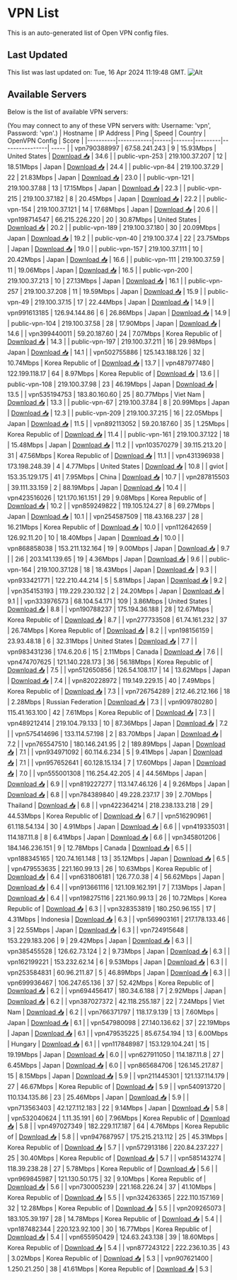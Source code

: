 # VPN List

This is an auto-generated list of Open VPN config files.

## Last Updated

This list was last updated on: Tue, 16 Apr 2024 11:19:48 GMT.
![Alt](https://repobeats.axiom.co/api/embed/186b98318ef1479477931607c1ad7d823f12451f.svg "Repobeats analytics image")

## Available Servers

Below is the list of available VPN servers:

(You may connect to any of these VPN servers with: Username: 'vpn', Password: 'vpn'.)
| Hostname | IP Address | Ping | Speed | Country | OpenVPN Config | Score |
|----------|------------|------|-------|---------|----------------| ----- |
| vpn790388997 | 67.58.241.243 | 9 | 15.93Mbps | United States | [Download 📥](./configs/server_0_US.ovpn) | 34.6 |
| public-vpn-253 | 219.100.37.207 | 12 | 18.51Mbps | Japan | [Download 📥](./configs/server_1_JP.ovpn) | 24.4 |
| public-vpn-84 | 219.100.37.29 | 22 | 21.83Mbps | Japan | [Download 📥](./configs/server_2_JP.ovpn) | 23.0 |
| public-vpn-121 | 219.100.37.88 | 13 | 17.15Mbps | Japan | [Download 📥](./configs/server_3_JP.ovpn) | 22.3 |
| public-vpn-215 | 219.100.37.182 | 8 | 20.45Mbps | Japan | [Download 📥](./configs/server_4_JP.ovpn) | 22.2 |
| public-vpn-154 | 219.100.37.121 | 14 | 17.68Mbps | Japan | [Download 📥](./configs/server_5_JP.ovpn) | 20.6 |
| vpn198714547 | 66.215.226.220 | 20 | 30.87Mbps | United States | [Download 📥](./configs/server_6_US.ovpn) | 20.2 |
| public-vpn-189 | 219.100.37.180 | 30 | 20.09Mbps | Japan | [Download 📥](./configs/server_7_JP.ovpn) | 19.2 |
| public-vpn-40 | 219.100.37.4 | 22 | 23.75Mbps | Japan | [Download 📥](./configs/server_8_JP.ovpn) | 19.0 |
| public-vpn-157 | 219.100.37.111 | 10 | 20.42Mbps | Japan | [Download 📥](./configs/server_9_JP.ovpn) | 16.6 |
| public-vpn-111 | 219.100.37.59 | 11 | 19.06Mbps | Japan | [Download 📥](./configs/server_10_JP.ovpn) | 16.5 |
| public-vpn-200 | 219.100.37.213 | 10 | 27.13Mbps | Japan | [Download 📥](./configs/server_11_JP.ovpn) | 16.1 |
| public-vpn-257 | 219.100.37.208 | 11 | 19.59Mbps | Japan | [Download 📥](./configs/server_12_JP.ovpn) | 15.9 |
| public-vpn-49 | 219.100.37.15 | 17 | 22.44Mbps | Japan | [Download 📥](./configs/server_13_JP.ovpn) | 14.9 |
| vpn991613185 | 126.94.144.86 | 6 | 26.86Mbps | Japan | [Download 📥](./configs/server_14_JP.ovpn) | 14.9 |
| public-vpn-104 | 219.100.37.58 | 28 | 17.90Mbps | Japan | [Download 📥](./configs/server_15_JP.ovpn) | 14.6 |
| vpn399440011 | 59.20.187.60 | 24 | 7.07Mbps | Korea Republic of | [Download 📥](./configs/server_16_KR.ovpn) | 14.3 |
| public-vpn-197 | 219.100.37.211 | 16 | 29.98Mbps | Japan | [Download 📥](./configs/server_17_JP.ovpn) | 14.1 |
| vpn502755886 | 125.143.188.126 | 32 | 10.74Mbps | Korea Republic of | [Download 📥](./configs/server_18_KR.ovpn) | 13.7 |
| vpn487977480 | 122.199.118.17 | 64 | 8.97Mbps | Korea Republic of | [Download 📥](./configs/server_19_KR.ovpn) | 13.6 |
| public-vpn-108 | 219.100.37.98 | 23 | 46.19Mbps | Japan | [Download 📥](./configs/server_20_JP.ovpn) | 13.5 |
| vpn535194753 | 183.80.160.60 | 25 | 80.77Mbps | Viet Nam | [Download 📥](./configs/server_21_VN.ovpn) | 13.3 |
| public-vpn-67 | 219.100.37.84 | 8 | 20.99Mbps | Japan | [Download 📥](./configs/server_22_JP.ovpn) | 12.3 |
| public-vpn-209 | 219.100.37.215 | 16 | 22.05Mbps | Japan | [Download 📥](./configs/server_23_JP.ovpn) | 11.5 |
| vpn892113052 | 59.20.187.60 | 35 | 1.25Mbps | Korea Republic of | [Download 📥](./configs/server_24_KR.ovpn) | 11.4 |
| public-vpn-161 | 219.100.37.122 | 18 | 15.48Mbps | Japan | [Download 📥](./configs/server_25_JP.ovpn) | 11.2 |
| vpn103570279 | 39.115.213.20 | 31 | 47.56Mbps | Korea Republic of | [Download 📥](./configs/server_26_KR.ovpn) | 11.1 |
| vpn431396938 | 173.198.248.39 | 4 | 4.77Mbps | United States | [Download 📥](./configs/server_27_US.ovpn) | 10.8 |
| gviot | 153.35.129.175 | 41 | 7.95Mbps | China | [Download 📥](./configs/server_28_CN.ovpn) | 10.7 |
| vpn287815503 | 39.111.33.159 | 2 | 88.19Mbps | Japan | [Download 📥](./configs/server_29_JP.ovpn) | 10.4 |
| vpn423516026 | 121.170.161.151 | 29 | 9.08Mbps | Korea Republic of | [Download 📥](./configs/server_30_KR.ovpn) | 10.2 |
| vpn859249822 | 119.105.124.27 | 8 | 69.27Mbps | Japan | [Download 📥](./configs/server_31_JP.ovpn) | 10.1 |
| vpn254587509 | 118.43.168.237 | 28 | 16.21Mbps | Korea Republic of | [Download 📥](./configs/server_32_KR.ovpn) | 10.0 |
| vpn112642659 | 126.92.11.20 | 10 | 18.40Mbps | Japan | [Download 📥](./configs/server_33_JP.ovpn) | 10.0 |
| vpn868858038 | 153.211.132.164 | 19 | 9.00Mbps | Japan | [Download 📥](./configs/server_34_JP.ovpn) | 9.7 |
| 2i6 | 203.141.139.65 | 19 | 4.36Mbps | Japan | [Download 📥](./configs/server_35_JP.ovpn) | 9.6 |
| public-vpn-164 | 219.100.37.128 | 18 | 18.43Mbps | Japan | [Download 📥](./configs/server_36_JP.ovpn) | 9.3 |
| vpn933421771 | 122.210.44.214 | 5 | 5.81Mbps | Japan | [Download 📥](./configs/server_37_JP.ovpn) | 9.2 |
| vpn354153193 | 119.229.230.132 | 2 | 24.20Mbps | Japan | [Download 📥](./configs/server_38_JP.ovpn) | 9.1 |
| vpn333976573 | 68.104.54.171 | 109 | 3.86Mbps | United States | [Download 📥](./configs/server_39_US.ovpn) | 8.8 |
| vpn190788237 | 175.194.36.188 | 28 | 12.67Mbps | Korea Republic of | [Download 📥](./configs/server_40_KR.ovpn) | 8.7 |
| vpn277733508 | 61.74.161.232 | 37 | 26.74Mbps | Korea Republic of | [Download 📥](./configs/server_41_KR.ovpn) | 8.2 |
| vpn198156159 | 23.93.48.18 | 6 | 32.31Mbps | United States | [Download 📥](./configs/server_42_US.ovpn) | 7.7 |
| vpn983431236 | 174.6.20.6 | 15 | 2.11Mbps | Canada | [Download 📥](./configs/server_43_CA.ovpn) | 7.6 |
| vpn474707625 | 121.140.228.173 | 36 | 56.18Mbps | Korea Republic of | [Download 📥](./configs/server_44_KR.ovpn) | 7.5 |
| vpn512650856 | 126.54.108.117 | 14 | 13.62Mbps | Japan | [Download 📥](./configs/server_45_JP.ovpn) | 7.4 |
| vpn820228972 | 119.149.229.15 | 40 | 7.49Mbps | Korea Republic of | [Download 📥](./configs/server_46_KR.ovpn) | 7.3 |
| vpn726754289 | 212.46.212.166 | 18 | 2.28Mbps | Russian Federation | [Download 📥](./configs/server_47_RU.ovpn) | 7.3 |
| vpn909780280 | 115.41.163.100 | 42 | 7.61Mbps | Korea Republic of | [Download 📥](./configs/server_48_KR.ovpn) | 7.3 |
| vpn489212414 | 219.104.79.133 | 10 | 87.36Mbps | Japan | [Download 📥](./configs/server_49_JP.ovpn) | 7.2 |
| vpn575414696 | 133.114.57.198 | 2 | 83.70Mbps | Japan | [Download 📥](./configs/server_50_JP.ovpn) | 7.2 |
| vpn765547510 | 180.146.241.95 | 2 | 189.89Mbps | Japan | [Download 📥](./configs/server_51_JP.ovpn) | 7.1 |
| vpn934971092 | 60.114.6.234 | 5 | 9.41Mbps | Japan | [Download 📥](./configs/server_52_JP.ovpn) | 7.1 |
| vpn957652641 | 60.128.15.134 | 7 | 17.60Mbps | Japan | [Download 📥](./configs/server_53_JP.ovpn) | 7.0 |
| vpn555001308 | 116.254.42.205 | 4 | 44.56Mbps | Japan | [Download 📥](./configs/server_54_JP.ovpn) | 6.9 |
| vpn819227277 | 113.147.46.126 | 4 | 9.26Mbps | Japan | [Download 📥](./configs/server_55_JP.ovpn) | 6.8 |
| vpn784389840 | 49.228.237.17 | 39 | 2.70Mbps | Thailand | [Download 📥](./configs/server_56_TH.ovpn) | 6.8 |
| vpn422364214 | 218.238.133.218 | 29 | 44.53Mbps | Korea Republic of | [Download 📥](./configs/server_57_KR.ovpn) | 6.7 |
| vpn516290961 | 61.118.54.134 | 30 | 4.91Mbps | Japan | [Download 📥](./configs/server_58_JP.ovpn) | 6.6 |
| vpn419335031 | 114.187.11.8 | 8 | 6.41Mbps | Japan | [Download 📥](./configs/server_59_JP.ovpn) | 6.6 |
| vpn345801206 | 184.146.236.151 | 9 | 12.78Mbps | Canada | [Download 📥](./configs/server_60_CA.ovpn) | 6.5 |
| vpn188345165 | 120.74.161.148 | 13 | 35.12Mbps | Japan | [Download 📥](./configs/server_61_JP.ovpn) | 6.5 |
| vpn479553635 | 221.160.99.13 | 26 | 10.63Mbps | Korea Republic of | [Download 📥](./configs/server_62_KR.ovpn) | 6.4 |
| vpn631806181 | 126.77.0.38 | 4 | 56.62Mbps | Japan | [Download 📥](./configs/server_63_JP.ovpn) | 6.4 |
| vpn913661116 | 121.109.162.191 | 7 | 7.13Mbps | Japan | [Download 📥](./configs/server_64_JP.ovpn) | 6.4 |
| vpn198275116 | 221.160.99.13 | 26 | 10.72Mbps | Korea Republic of | [Download 📥](./configs/server_65_KR.ovpn) | 6.3 |
| vpn328353819 | 180.250.96.155 | 17 | 4.31Mbps | Indonesia | [Download 📥](./configs/server_66_ID.ovpn) | 6.3 |
| vpn569903161 | 217.178.133.46 | 3 | 22.55Mbps | Japan | [Download 📥](./configs/server_67_JP.ovpn) | 6.3 |
| vpn724915648 | 153.229.183.206 | 9 | 29.42Mbps | Japan | [Download 📥](./configs/server_68_JP.ovpn) | 6.3 |
| vpn385455528 | 126.62.73.124 | 2 | 9.73Mbps | Japan | [Download 📥](./configs/server_69_JP.ovpn) | 6.3 |
| vpn162199221 | 153.232.62.14 | 6 | 9.53Mbps | Japan | [Download 📥](./configs/server_70_JP.ovpn) | 6.3 |
| vpn253584831 | 60.96.211.87 | 5 | 46.89Mbps | Japan | [Download 📥](./configs/server_71_JP.ovpn) | 6.3 |
| vpn699936467 | 106.247.65.136 | 37 | 52.42Mbps | Korea Republic of | [Download 📥](./configs/server_72_KR.ovpn) | 6.2 |
| vpn694456417 | 180.34.6.188 | 7 | 2.92Mbps | Japan | [Download 📥](./configs/server_73_JP.ovpn) | 6.2 |
| vpn387027372 | 42.118.255.187 | 22 | 7.24Mbps | Viet Nam | [Download 📥](./configs/server_74_VN.ovpn) | 6.2 |
| vpn766371797 | 118.17.9.139 | 13 | 7.60Mbps | Japan | [Download 📥](./configs/server_75_JP.ovpn) | 6.1 |
| vpn547980098 | 27.140.136.62 | 37 | 22.19Mbps | Japan | [Download 📥](./configs/server_76_JP.ovpn) | 6.1 |
| vpn479535225 | 85.67.54.194 | 13 | 6.00Mbps | Hungary | [Download 📥](./configs/server_77_HU.ovpn) | 6.1 |
| vpn117848987 | 153.129.104.241 | 15 | 19.19Mbps | Japan | [Download 📥](./configs/server_78_JP.ovpn) | 6.0 |
| vpn627911050 | 114.187.11.8 | 27 | 6.45Mbps | Japan | [Download 📥](./configs/server_79_JP.ovpn) | 6.0 |
| vpn865684706 | 126.145.217.87 | 15 | 8.15Mbps | Japan | [Download 📥](./configs/server_80_JP.ovpn) | 5.9 |
| vpn211445301 | 121.137.114.179 | 27 | 46.67Mbps | Korea Republic of | [Download 📥](./configs/server_81_KR.ovpn) | 5.9 |
| vpn540913720 | 110.134.135.86 | 23 | 25.46Mbps | Japan | [Download 📥](./configs/server_82_JP.ovpn) | 5.9 |
| vpn713563403 | 42.127.112.183 | 22 | 9.14Mbps | Japan | [Download 📥](./configs/server_83_JP.ovpn) | 5.8 |
| vpn532040624 | 1.11.35.191 | 60 | 7.96Mbps | Korea Republic of | [Download 📥](./configs/server_84_KR.ovpn) | 5.8 |
| vpn497027349 | 182.229.117.187 | 64 | 4.76Mbps | Korea Republic of | [Download 📥](./configs/server_85_KR.ovpn) | 5.8 |
| vpn947687957 | 175.215.213.112 | 25 | 45.31Mbps | Korea Republic of | [Download 📥](./configs/server_86_KR.ovpn) | 5.7 |
| vpn572913186 | 220.84.237.227 | 25 | 30.40Mbps | Korea Republic of | [Download 📥](./configs/server_87_KR.ovpn) | 5.7 |
| vpn585143274 | 118.39.238.28 | 27 | 5.78Mbps | Korea Republic of | [Download 📥](./configs/server_88_KR.ovpn) | 5.6 |
| vpn969845987 | 121.130.50.175 | 32 | 9.10Mbps | Korea Republic of | [Download 📥](./configs/server_89_KR.ovpn) | 5.6 |
| vpn730005239 | 221.168.226.24 | 37 | 41.10Mbps | Korea Republic of | [Download 📥](./configs/server_90_KR.ovpn) | 5.5 |
| vpn324263365 | 222.110.157.169 | 32 | 12.28Mbps | Korea Republic of | [Download 📥](./configs/server_91_KR.ovpn) | 5.5 |
| vpn209265073 | 183.105.39.197 | 28 | 14.78Mbps | Korea Republic of | [Download 📥](./configs/server_92_KR.ovpn) | 5.4 |
| vpn187482344 | 220.123.92.100 | 30 | 16.77Mbps | Korea Republic of | [Download 📥](./configs/server_93_KR.ovpn) | 5.4 |
| vpn655950429 | 124.63.243.138 | 39 | 18.60Mbps | Korea Republic of | [Download 📥](./configs/server_94_KR.ovpn) | 5.4 |
| vpn877243122 | 222.236.10.35 | 43 | 3.02Mbps | Korea Republic of | [Download 📥](./configs/server_95_KR.ovpn) | 5.3 |
| vpn907621400 | 1.250.21.250 | 38 | 41.61Mbps | Korea Republic of | [Download 📥](./configs/server_96_KR.ovpn) | 5.3 |

